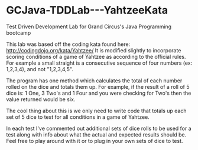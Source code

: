# GCJava-TDDLab---YahtzeeKata
Test Driven Development Lab for Grand Circus's Java Programming bootcamp

This lab was based off the coding kata found here: http://codingdojo.org/kata/Yahtzee/
It is modified slightly to incorporate scoring conditions of a game of Yahtzee as according to the official rules. For example
a small straight is a consecutive sequence of four numbers (ex: 1,2,3,4), and not "1,2,3,4,5". 

The program has one method which calculates the total of each number rolled on the dice and totals them up. 
For example, if the result of a roll of 5 dice is:  1 One, 3 Two's and 1 Four and you were checking for Two's 
then the value returned would be six.

The cool thing about this is we only need to write code that totals up each set of 5 dice to test for all conditions in a game of Yahtzee.

In each test I've commented out additional sets of dice rolls to be used for a test along with info about what the actual and expected results
should be. Feel free to play around with it or to plug in your own sets of dice to test.
